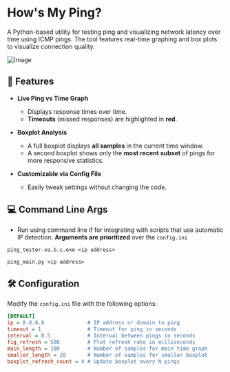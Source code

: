 # How's My Ping?

A Python-based utility for testing ping and visualizing network latency over time using ICMP pings. The tool features real-time graphing and box plots to visualize connection quality.


![image](https://github.com/user-attachments/assets/16791d57-eadd-44f0-8c20-995fb2c4f111)


## 🚀 Features

- **Live Ping vs Time Graph**
  - Displays response times over time.
  - **Timeouts** (missed responses) are highlighted in **red**.

- **Boxplot Analysis**
  - A full boxplot displays **all samples** in the current time window.
  - A second boxplot shows only the **most recent subset** of pings for more responsive statistics.

- **Customizable via Config File**
  - Easily tweak settings without changing the code.
 
## 💻 Command Line Args
- Run using command line if for integrating with scripts that use automatic IP detection. **Arguments are prioritized** over the `config.ini`
```args
ping_tester-va.b.c.exe <ip address>
```
```args2
ping_main.py <ip address>
```
## 🛠️ Configuration

Modify the `config.ini` file with the following options:

```ini
[DEFAULT]
ip = 8.8.8.8              # IP address or domain to ping
timeout = 1               # Timeout for ping in seconds
interval = 0.5            # Interval between pings in seconds
fig_refresh = 500         # Plot refresh rate in milliseconds
main_length = 100         # Number of samples for main time graph
smaller_length = 20       # Number of samples for smaller boxplot
boxplot_refresh_count = 4 # Update boxplot every N pings
